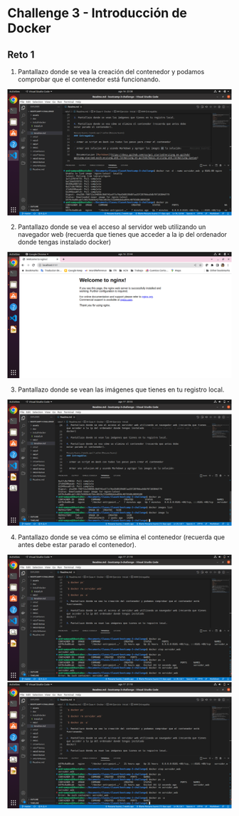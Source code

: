 # Challenge 3 - Introducción de Docker 

## Reto 1

1. Pantallazo donde se vea la creación del contenedor y podamos comprobar que el contenedor está funcionando.

![Alt text](img/reto1-1.png?raw=true "Title")

2. Pantallazo donde se vea el acceso al servidor web utilizando un navegador web (recuerda que tienes que acceder a la ip del ordenador donde tengas instalado
docker)

![Alt text](img/reto1-2.png?raw=true "Title")

3. Pantallazo donde se vean las imágenes que tienes en tu registro local.

![Alt text](img/reto1-3.png?raw=true "Title")

4. Pantallazo donde se vea cómo se elimina el contenedor (recuerda que antes debe
estar parado el contenedor).

![Alt text](img/reto1-4.png?raw=true "Title")
![Alt text](img/reto1-5.png?raw=true "Title")